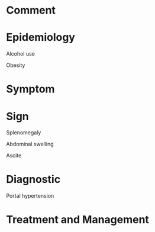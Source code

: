 # Comment

# Epidemiology

Alcohol use

Obesity

# Symptom

# Sign

Splenomegaly

Abdominal swelling

Ascite

# Diagnostic

Portal hypertension

# Treatment and Management
